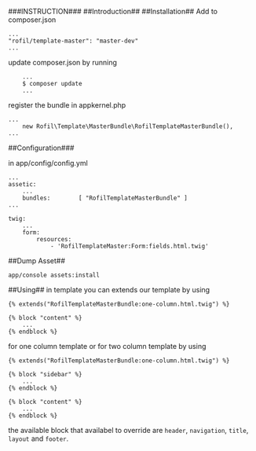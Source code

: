 ###INSTRUCTION###
##Introduction##
##Installation##
Add to composer.json
```
...
"rofil/template-master": "master-dev"
...
```

update composer.json by running
```
    ...
    $ composer update
    ...
```

register the bundle in appkernel.php

```
...
    new Rofil\Template\MasterBundle\RofilTemplateMasterBundle(),
...
```

##Configuration###

in app/config/config.yml
```
...
assetic:
    ...
    bundles:        [ "RofilTemplateMasterBundle" ]
... 
```
```
twig:
    ...
    form:
        resources:
            - 'RofilTemplateMaster:Form:fields.html.twig'
```

##Dump Asset##
```
app/console assets:install
```

##Using##
in template you can extends our template by using 
```
{% extends("RofilTemplateMasterBundle:one-column.html.twig") %}

{% block "content" %}
    ...
{% endblock %}
```

for one column template or for two column template by using 
```
{% extends("RofilTemplateMasterBundle:one-column.html.twig") %}

{% block "sidebar" %}
    ...
{% endblock %}

{% block "content" %}
    ...
{% endblock %}
```
the available block that availabel to override are `header`, `navigation`, `title`, `layout` and `footer`. 